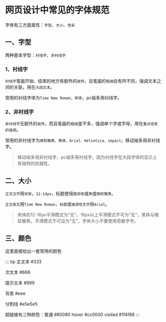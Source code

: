 # 网页设计中常见的字体规范

字体有三方面属性：`字型`、`大小`、`色彩`

## 一、字型

两种基本字型：`衬线字`、`非衬线字`

### 1、衬线字

`衬线字`笔画开始、结束的地方有额外的`装饰`，且笔画的`粗细`会有所不同，强调文本之间的关联，用在`大段文本`。

常用的衬线字体为`Time New Roman、宋体`，pc端多用衬线字。

### 2、非衬线字

`非衬线字`无额外的`装饰`，而且笔画的`粗细`差不多，强调单个字或字母，用在`重点信息的强调`。

常用的非衬线字为`微软雅黑、黑体、Arial、Helvetica、impact`，移动端多用非衬线字。

> 移动端多用非衬线字，pc端多用衬线字。因为衬线字在大段字体的显示上有独特的优越性。

## 二、大小

`正文汉字`用`宋体`，`12-14px`，标题使用`粗宋体`或`黑`或`微软雅黑`。

`正文英文`用`Time New Roman`，`标题`或`强调性文字`用`Arial`。

> 宋体的12-16px平滑模式为“无”，16px以上平滑模式不可为“无”，黑体与微软雅黑，平滑模式不可设为“无”，字体大小不要使用奇数字号。

## 三、颜色

这里直接给出一套常用的颜色

::: tip
主文本 #333

次文本 #666

提示文本 #999

背景 #eee

分割线 #e5e5e5

超链接有三种颜色：普通 #80080 hover #cc0000 visited #1f4f88
:::
